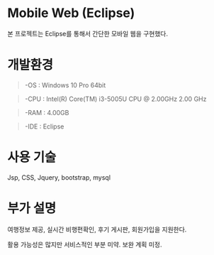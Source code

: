 # Mobile Web (Eclipse)
본 프로젝트는 Eclipse를 통해서 간단한 모바일 웹을 구현했다.

# 개발환경
> -OS : Windows 10 Pro 64bit 

> -CPU : Intel(R) Core(TM) i3-5005U CPU @ 2.00GHz 2.00 GHz

> -RAM : 4.00GB

> -IDE : Eclipse

# 사용 기술
Jsp, CSS, Jquery, bootstrap, mysql

# 부가 설명
여행정보 제공, 실시간 비행편확인, 후기 게시판, 회원가입을 지원한다.

활용 가능성은 많지만 서비스적인 부분 미약. 보완 계획 미정.
